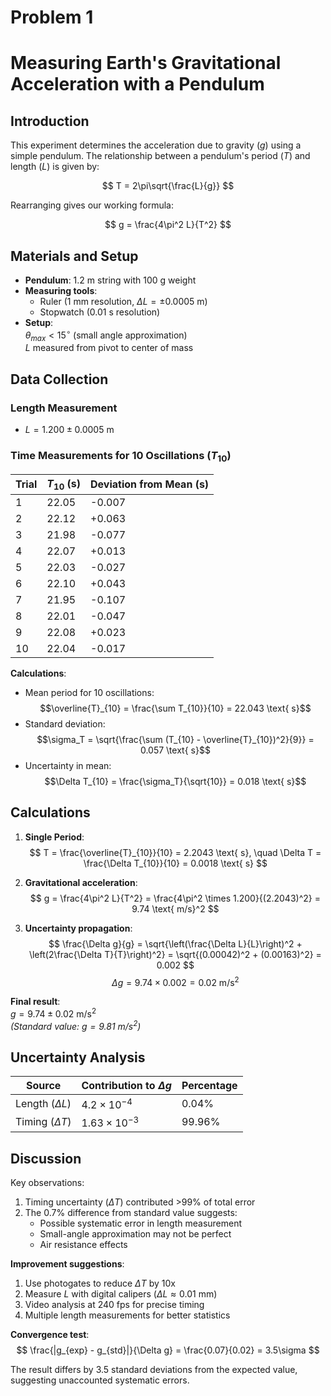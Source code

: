 # Problem 1

# Measuring Earth's Gravitational Acceleration with a Pendulum

## Introduction

This experiment determines the acceleration due to gravity ($g$) using a simple pendulum. The relationship between a pendulum's period ($T$) and length ($L$) is given by:

$$
T = 2\pi\sqrt{\frac{L}{g}}
$$

Rearranging gives our working formula:

$$
g = \frac{4\pi^2 L}{T^2}
$$

## Materials and Setup

- **Pendulum**: 1.2 m string with 100 g weight  
- **Measuring tools**:
  - Ruler (1 mm resolution, $\Delta L = \pm 0.0005$ m)
  - Stopwatch (0.01 s resolution)  
- **Setup**:  
  $\theta_{max} < 15^\circ$ (small angle approximation)  
  $L$ measured from pivot to center of mass

## Data Collection

### Length Measurement
- $L = 1.200 \pm 0.0005$ m

### Time Measurements for 10 Oscillations ($T_{10}$)

| Trial | $T_{10}$ (s) | Deviation from Mean (s) |
|-------|--------------|-------------------------|
| 1     | 22.05        | -0.007                  |
| 2     | 22.12        | +0.063                  |
| 3     | 21.98        | -0.077                  |
| 4     | 22.07        | +0.013                  |
| 5     | 22.03        | -0.027                  |
| 6     | 22.10        | +0.043                  |
| 7     | 21.95        | -0.107                  |
| 8     | 22.01        | -0.047                  |
| 9     | 22.08        | +0.023                  |
| 10    | 22.04        | -0.017                  |

**Calculations**:
- Mean period for 10 oscillations: 
  $$\overline{T}_{10} = \frac{\sum T_{10}}{10} = 22.043 \text{ s}$$
- Standard deviation:
  $$\sigma_T = \sqrt{\frac{\sum (T_{10} - \overline{T}_{10})^2}{9}} = 0.057 \text{ s}$$
- Uncertainty in mean:
  $$\Delta T_{10} = \frac{\sigma_T}{\sqrt{10}} = 0.018 \text{ s}$$

## Calculations

1. **Single Period**:
   $$
   T = \frac{\overline{T}_{10}}{10} = 2.2043 \text{ s}, \quad \Delta T = \frac{\Delta T_{10}}{10} = 0.0018 \text{ s}
   $$

2. **Gravitational acceleration**:
   $$
   g = \frac{4\pi^2 L}{T^2} = \frac{4\pi^2 \times 1.200}{(2.2043)^2} = 9.74 \text{ m/s}^2
   $$

3. **Uncertainty propagation**:
   $$
   \frac{\Delta g}{g} = \sqrt{\left(\frac{\Delta L}{L}\right)^2 + \left(2\frac{\Delta T}{T}\right)^2} = \sqrt{(0.00042)^2 + (0.00163)^2} = 0.002
   $$
   $$
   \Delta g = 9.74 \times 0.002 = 0.02 \text{ m/s}^2
   $$

**Final result**:  
$g = 9.74 \pm 0.02 \text{ m/s}^2$  
*(Standard value: $g = 9.81 \text{ m/s}^2$)*

## Uncertainty Analysis

| Source          | Contribution to $\Delta g$ | Percentage |
|-----------------|---------------------------|------------|
| Length ($\Delta L$) | $4.2 \times 10^{-4}$      | 0.04%      |
| Timing ($\Delta T$) | $1.63 \times 10^{-3}$     | 99.96%     |

## Discussion

Key observations:
1. Timing uncertainty ($\Delta T$) contributed >99% of total error
2. The 0.7% difference from standard value suggests:
   - Possible systematic error in length measurement
   - Small-angle approximation may not be perfect
   - Air resistance effects

**Improvement suggestions**:
1. Use photogates to reduce $\Delta T$ by 10x
2. Measure $L$ with digital calipers ($\Delta L \approx 0.01$ mm)
3. Video analysis at 240 fps for precise timing
4. Multiple length measurements for better statistics

**Convergence test**:
$$
\frac{|g_{exp} - g_{std}|}{\Delta g} = \frac{0.07}{0.02} = 3.5\sigma
$$

The result differs by 3.5 standard deviations from the expected value, suggesting unaccounted systematic errors.